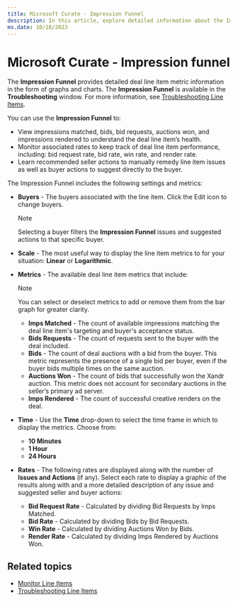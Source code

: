 ```yaml
---
title: Microsoft Curate - Impression Funnel
description: In this article, explore detailed information about the Impression funnel and its various settings and metrics.
ms.date: 10/28/2023
---
```


# Microsoft Curate - Impression funnel

The **Impression Funnel** provides detailed deal line item metric information in the form of graphs and charts. The **Impression Funnel**
is available in the **Troubleshooting** window. For more information, see [Troubleshooting Line Items](curate-troubleshooting-line-items.md).

You can use the **Impression Funnel** to:

- View impressions matched, bids, bid requests, auctions won, and impressions rendered to understand the deal line item’s health.
- Monitor associated rates to keep track of deal line item performance, including: bid request rate, bid rate, win rate, and render rate.
- Learn recommended seller actions to manually remedy line item issues as well as buyer actions to suggest directly to the buyer.

The Impression Funnel includes the following settings and metrics:

- **Buyers** - The buyers associated with the line item. Click the Edit icon to change buyers.
  
  > [!NOTE]
  > Selecting a buyer filters the **Impression Funnel** issues and suggested actions to that specific buyer.

- **Scale** - The most useful way to display the line item metrics to for your situation: **Linear** or **Logarithmic**.
- **Metrics** - The available deal line item metrics that include:
  
  > [!NOTE]
  > You can select or deselect metrics to add or remove them from the bar graph for greater clarity.

  - **Imps Matched** - The count of available impressions matching the deal line item's targeting and buyer's acceptance status.
  - **Bids Requests** - The count of requests sent to the buyer with the deal included.
  - **Bids** - The count of deal auctions with a bid from the buyer. This metric represents the presence of a single bid per buyer, even if the buyer bids multiple times on the same auction.
  - **Auctions Won** - The count of bids that successfully won the Xandr auction. This metric does not account for secondary auctions in the seller’s primary ad server.
  - **Imps Rendered** - The count of successful creative renders on the deal.
- **Time** - Use the **Time** drop-down to select the time frame in which to display the metrics. Choose from:
  - **10 Minutes**
  - **1 Hour**
  - **24 Hours**
- **Rates** - The following rates are displayed along with the number of **Issues and Actions** (if any). Select each rate to display a graphic of the results along with and a more detailed description of any issue and suggested seller and buyer actions:
  - **Bid Request Rate** - Calculated by dividing Bid Requests by Imps Matched.
  - **Bid Rate** - Calculated by dividing Bids by Bid Requests.
  - **Win Rate** - Calculated by dividing Auctions Won by Bids.
  - **Render Rate** - Calculated by dividing Imps Rendered by Auctions Won.

## Related topics

- [Monitor Line Items](monitor-line-items.md)
- [Troubleshooting Line Items](curate-troubleshooting-line-items.md)
